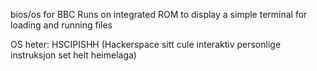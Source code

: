 bios/os for BBC
Runs on integrated ROM to display a simple terminal for loading and running files

OS heter:
HSCIPISHH (Hackerspace sitt cule interaktiv personlige instruksjon set helt heimelaga)
